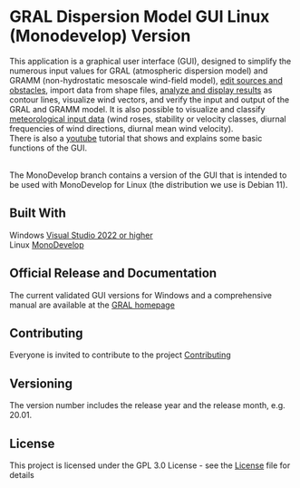 # GRAL Dispersion Model GUI Linux (Monodevelop) Version<br>
This application is a graphical user interface (GUI), designed to simplify the numerous input values for GRAL (atmospheric dispersion model) and GRAMM (non-hydrostatic mesoscale wind-field model), [edit sources and obstacles](ReadMe/Items.md), import data from shape files, [analyze and display results](ReadMe/Maps.md) as contour lines, visualize wind vectors, and verify the input and output of the GRAL and GRAMM model. It is also possible to visualize and classify [meteorological input data](ReadMe/WindAnalysis.md) (wind roses, stability or velocity classes, diurnal frequencies of wind directions, diurnal mean wind velocity).<br>
There is also a [youtube](https://www.youtube.com/watch?v=vfEVl-j4P5s) tutorial that shows and explains some basic functions of the GUI.<br><br>

The MonoDevelop branch contains a version of the GUI that is intended to be used with MonoDevelop for Linux (the distribution we use is Debian 11).<br>

## Built With
Windows [Visual Studio 2022 or higher](https://visualstudio.microsoft.com/de/downloads/) <br>
Linux [MonoDevelop](https://www.monodevelop.com/)<br>

## Official Release and Documentation
The current validated GUI versions for Windows and a comprehensive manual are available at the [GRAL homepage](http://lampz.tugraz.at/~gral/)

## Contributing
Everyone is invited to contribute to the project [Contributing](Contributing.md)
 
## Versioning
The version number includes the release year and the release month, e.g. 20.01.

## License
This project is licensed under the GPL 3.0 License - see the [License](License.md) file for details
